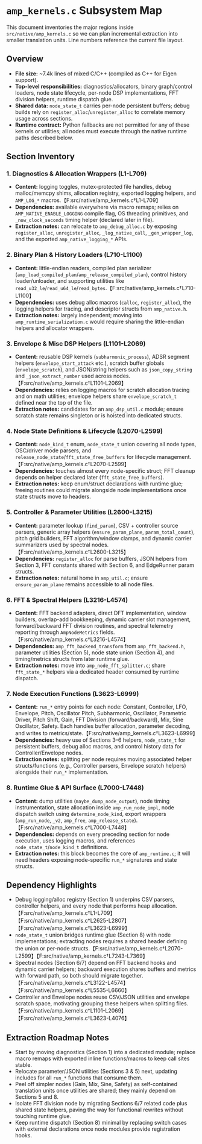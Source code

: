 # `amp_kernels.c` Subsystem Map

This document inventories the major regions inside `src/native/amp_kernels.c` so we can plan incremental extraction into smaller translation units. Line numbers reference the current file layout.

## Overview

- **File size:** ~7.4k lines of mixed C/C++ (compiled as C++ for Eigen support).
- **Top-level responsibilities:** diagnostics/allocators, binary graph/control loaders, node state lifecycle, per-node DSP implementations, FFT division helpers, runtime dispatch glue.
- **Shared data:** `node_state_t` carries per-node persistent buffers; debug builds rely on `register_alloc`/`unregister_alloc` to correlate memory usage across sections.
- **Runtime contract:** Python fallbacks are not permitted for any of these kernels or utilities; all nodes must execute through the native runtime paths described below.

## Section Inventory

### 1. Diagnostics & Allocation Wrappers (L1-L709)
- **Content:** logging toggles, mutex-protected file handles, debug malloc/memcpy shims, allocation registry, exported logging helpers, and `AMP_LOG_*` macros.【F:src/native/amp_kernels.c†L1-L709】
- **Dependencies:** available everywhere via macro remaps; relies on `AMP_NATIVE_ENABLE_LOGGING` compile flag, OS threading primitives, and `_now_clock_seconds` timing helper (declared later in file).
- **Extraction notes:** can relocate to `amp_debug_alloc.c` by exposing `register_alloc`, `unregister_alloc`, `_log_native_call`, `_gen_wrapper_log`, and the exported `amp_native_logging_*` APIs.

### 2. Binary Plan & History Loaders (L710-L1100)
- **Content:** little-endian readers, compiled plan serializer (`amp_load_compiled_plan`/`amp_release_compiled_plan`), control history loader/unloader, and supporting utilities like `read_u32_le`/`read_u64_le`/`read_bytes`.【F:src/native/amp_kernels.c†L710-L1100】
- **Dependencies:** uses debug alloc macros (`calloc`, `register_alloc`), the logging helpers for tracing, and descriptor structs from `amp_native.h`.
- **Extraction notes:** largely independent; moving into `amp_runtime_serialization.c` would require sharing the little-endian helpers and allocator wrappers.

### 3. Envelope & Misc DSP Helpers (L1101-L2069)
- **Content:** reusable DSP kernels (`subharmonic_process`), ADSR segment helpers (`envelope_start_attack` etc.), scratch buffer globals (`envelope_scratch`), and JSON/string helpers such as `json_copy_string` and `_json_extract_number` used across nodes.【F:src/native/amp_kernels.c†L1101-L2069】
- **Dependencies:** relies on logging macros for scratch allocation tracing and on math utilities; envelope helpers share `envelope_scratch_t` defined near the top of the file.
- **Extraction notes:** candidates for an `amp_dsp_util.c` module; ensure scratch state remains singleton or is hoisted into dedicated structs.

### 4. Node State Definitions & Lifecycle (L2070-L2599)
- **Content:** `node_kind_t` enum, `node_state_t` union covering all node types, OSC/driver mode parsers, and `release_node_state`/`fft_state_free_buffers` for lifecycle management.【F:src/native/amp_kernels.c†L2070-L2599】
- **Dependencies:** touches almost every node-specific struct; FFT cleanup depends on helper declared later (`fft_state_free_buffers`).
- **Extraction notes:** keep enum/struct declarations with runtime glue; freeing routines could migrate alongside node implementations once state structs move to headers.

### 5. Controller & Parameter Utilities (L2600-L3215)
- **Content:** parameter lookup (`find_param`), CSV + controller source parsers, generic array helpers (`ensure_param_plane`, `param_total_count`), pitch grid builders, FFT algorithm/window clamps, and dynamic carrier summarizers used by spectral nodes.【F:src/native/amp_kernels.c†L2600-L3215】
- **Dependencies:** `register_alloc` for parse buffers, JSON helpers from Section 3, FFT constants shared with Section 6, and EdgeRunner param structs.
- **Extraction notes:** natural home in `amp_util.c`; ensure `ensure_param_plane` remains accessible to all node files.

### 6. FFT & Spectral Helpers (L3216-L4574)
- **Content:** FFT backend adapters, direct DFT implementation, window builders, overlap-add bookkeeping, dynamic carrier slot management, forward/backward FFT division routines, and spectral telemetry reporting through `AmpNodeMetrics` fields.【F:src/native/amp_kernels.c†L3216-L4574】
- **Dependencies:** `amp_fft_backend_transform` from `amp_fft_backend.h`, parameter utilities (Section 5), node state union (Section 4), and timing/metrics structs from later runtime glue.
- **Extraction notes:** move into `amp_node_fft_splitter.c`; share `fft_state_*` helpers via a dedicated header consumed by runtime dispatch.

### 7. Node Execution Functions (L3623-L6999)
- **Content:** `run_*` entry points for each node: Constant, Controller, LFO, Envelope, Pitch, Oscillator Pitch, Subharmonic, Oscillator, Parametric Driver, Pitch Shift, Gain, FFT Division (forward/backward), Mix, Sine Oscillator, Safety. Each handles buffer allocation, parameter decoding, and writes to metrics/state.【F:src/native/amp_kernels.c†L3623-L6999】
- **Dependencies:** heavy use of Sections 3–6 helpers, `node_state_t` for persistent buffers, debug alloc macros, and control history data for Controller/Envelope nodes.
- **Extraction notes:** splitting per node requires moving associated helper structs/functions (e.g., Controller parsers, Envelope scratch helpers) alongside their `run_*` implementation.

### 8. Runtime Glue & API Surface (L7000-L7448)
- **Content:** dump utilities (`maybe_dump_node_output`), node timing instrumentation, state allocation inside `amp_run_node_impl`, node dispatch switch using `determine_node_kind`, export wrappers (`amp_run_node`, `_v2`, `amp_free`, `amp_release_state`).【F:src/native/amp_kernels.c†L7000-L7448】
- **Dependencies:** depends on every preceding section for node execution, uses logging macros, and references `node_state_t`/`node_kind_t` definitions.
- **Extraction notes:** this block becomes the core of `amp_runtime.c`; it will need headers exposing node-specific `run_*` signatures and state structs.

## Dependency Highlights

- Debug logging/alloc registry (Section 1) underpins CSV parsers, controller helpers, and every node that performs heap allocation.【F:src/native/amp_kernels.c†L1-L709】【F:src/native/amp_kernels.c†L2625-L2807】【F:src/native/amp_kernels.c†L3623-L6999】
- `node_state_t` union bridges runtime glue (Section 8) with node implementations; extracting nodes requires a shared header defining the union or per-node structs.【F:src/native/amp_kernels.c†L2070-L2599】【F:src/native/amp_kernels.c†L7243-L7369】
- Spectral nodes (Section 6/7) depend on FFT backend hooks and dynamic carrier helpers; backward execution shares buffers and metrics with forward path, so both should migrate together.【F:src/native/amp_kernels.c†L3122-L4574】【F:src/native/amp_kernels.c†L5535-L6660】
- Controller and Envelope nodes reuse CSV/JSON utilities and envelope scratch space, motivating grouping these helpers when splitting files.【F:src/native/amp_kernels.c†L1101-L2069】【F:src/native/amp_kernels.c†L3623-L4076】

## Extraction Roadmap Notes

- Start by moving diagnostics (Section 1) into a dedicated module; replace macro remaps with exported inline functions/macros to keep call sites stable.
- Relocate parameter/JSON utilities (Sections 3 & 5) next, updating includes for all `run_*` functions that consume them.
- Peel off simpler nodes (Gain, Mix, Sine, Safety) as self-contained translation units once utilities are shared; they mainly depend on Sections 5 and 8.
- Isolate FFT division node by migrating Sections 6/7 related code plus shared state helpers, paving the way for functional rewrites without touching runtime glue.
- Keep runtime dispatch (Section 8) minimal by replacing switch cases with external declarations once node modules provide registration hooks.
